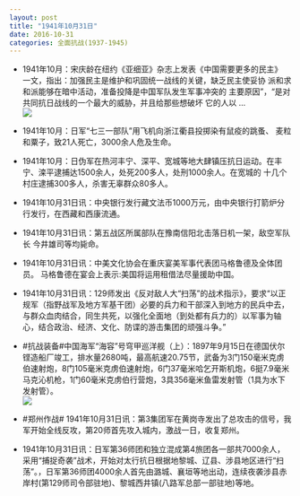 ```yaml
---
layout: post
title: "1941年10月31日"
date: 2016-10-31
categories: 全面抗战(1937-1945)
---
```


<meta name="referrer" content="no-referrer" />

- 1941年10月：宋庆龄在纽约《亚细亚》杂志上发表《中国需要更多的民主》 一文，指出：加强民主是维护和巩固统一战线的关键，缺乏民主使妥协 派和求和派能够在暗中活动，准备投降是中国军队发生军事冲突的 主要原因”，“是对共同抗日战线的一个最大的威胁，并且给那些想破坏 它的人以 ... <br/><img src="https://ww2.sinaimg.cn/large/aca367d8jw1f9buijdnjij20c80aymyk.jpg" />

- 1941年10月：日军“七三一部队”用飞机向浙江衢县投掷染有鼠疫的跳蚤、 麦粒和粟子，致21人死亡，3000余人危及生命。 

- 1941年10月：日伪军在热河丰宁、深平、宽城等地大肆镇压抗日运动。在丰 宁、滦平逮捕达1500余人，处死200多人，处刑1000余人。在宽城的 十几个村庄逮捕300多人，杀害无辜群众80多人。 

- 1941年10月31日讯：中央银行发行藏文法币1000万元，由中央银行打箭炉分行发行，在西藏和西康流通。 

- 1941年10月31日讯：第五战区所属部队在豫南信阳北击落日机一架，敌空军队长 今井雄司等均毙命。 

- 1941年10月31日讯：中美文化协会在重庆宴美军事代表团马格鲁德及全体团员。 马格鲁德在宴会上表示:美国将运用租借法尽量援助中国。 

- 1941年10月31日讯：129师发出《反对敌人大“扫荡”的战术指示》，要求“以正规军（指野战军及地方军基干团）必要的兵力和干部深入到地方的民兵中去，与群众血肉结合，同生共死，以强化全面地（到处都有兵力的）以军事为轴心，结合政治、经济、文化、防谍的游击集团的顽强斗争。” 

- #抗战装备#中国海军“海容”号穹甲巡洋舰（上）：1897年9月15日在德国伏尔铿造船厂竣工，排水量2680吨，最高航速20.75节，武备为3门150毫米克虏伯速射炮，8门105毫米克虏伯速射炮，6门37毫米哈乞开斯机炮，6挺7.9毫米马克沁机枪，1门60毫米克虏伯行营炮，3具356毫米鱼雷发射管（1具为水下发射管）。 <br/><img src="https://ww2.sinaimg.cn/large/aca367d8jw1f9b7ykmbo5j20b40un0y8.jpg" />

- #郑州作战# 1941年10月31日讯：第3集团军在黄岗寺发出了总攻击的信号，我军开始全线反攻，第20师首先攻入城内，激战一日，收复郑州。 

- 1941年10月31日讯：日军第36师团和独立混成第4旅团各一部共7000余人，采用“捕捉奇袭”战术，开始对太行抗日根据地黎城、辽县、涉县地区进行“扫荡”。，日军第36师团4000余人首先由潞城、襄垣等地出动，连续夜袭涉县赤岸村(第129师司令部驻地)、黎城西井镇(八路军总部一部驻地)等地。 

